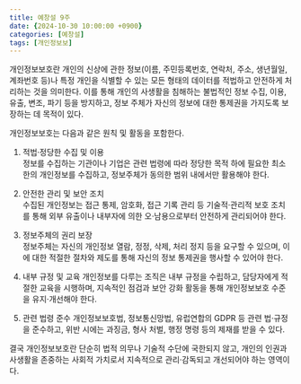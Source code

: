 ```yaml
---
title: 예창설 9주
date: {2024-10-30 10:00:00 +0900}
categories: [예창설]
tags: [개인정보보]
---
```

개인정보보호란 개인의 신상에 관한 정보(이름, 주민등록번호, 연락처, 주소, 생년월일, 계좌번호 등)나 특정 개인을 식별할 수 있는 모든 형태의 데이터를 적법하고 안전하게 처리하는 것을 의미한다. 이를 통해 개인의 사생활을 침해하는 불법적인 정보 수집, 이용, 유출, 변조, 파기 등을 방지하고, 정보 주체가 자신의 정보에 대한 통제권을 가지도록 보장하는 데 목적이 있다.

개인정보보호는 다음과 같은 원칙 및 활동을 포함한다.

1. 적법·정당한 수집 및 이용  
   정보를 수집하는 기관이나 기업은 관련 법령에 따라 정당한 목적 하에 필요한 최소한의 개인정보를 수집하고, 정보주체가 동의한 범위 내에서만 활용해야 한다.

2. 안전한 관리 및 보안 조치  
   수집된 개인정보는 접근 통제, 암호화, 접근 기록 관리 등 기술적·관리적 보호 조치를 통해 외부 유출이나 내부자에 의한 오·남용으로부터 안전하게 관리되어야 한다.

3. 정보주체의 권리 보장  
   정보주체는 자신의 개인정보 열람, 정정, 삭제, 처리 정지 등을 요구할 수 있으며, 이에 대한 적절한 절차와 제도를 통해 자신의 정보 통제권을 행사할 수 있어야 한다.

4. 내부 규정 및 교육 
   개인정보를 다루는 조직은 내부 규정을 수립하고, 담당자에게 적절한 교육을 시행하며, 지속적인 점검과 보안 강화 활동을 통해 개인정보보호 수준을 유지·개선해야 한다.

5. 관련 법령 준수 
   개인정보보호법, 정보통신망법, 유럽연합의 GDPR 등 관련 법·규정을 준수하고, 위반 시에는 과징금, 형사 처벌, 행정 명령 등의 제재를 받을 수 있다.

결국 개인정보보호란 단순히 법적 의무나 기술적 수단에 국한되지 않고, 개인의 인권과 사생활을 존중하는 사회적 가치로서 지속적으로 관리·감독되고 개선되어야 하는 영역이다.
